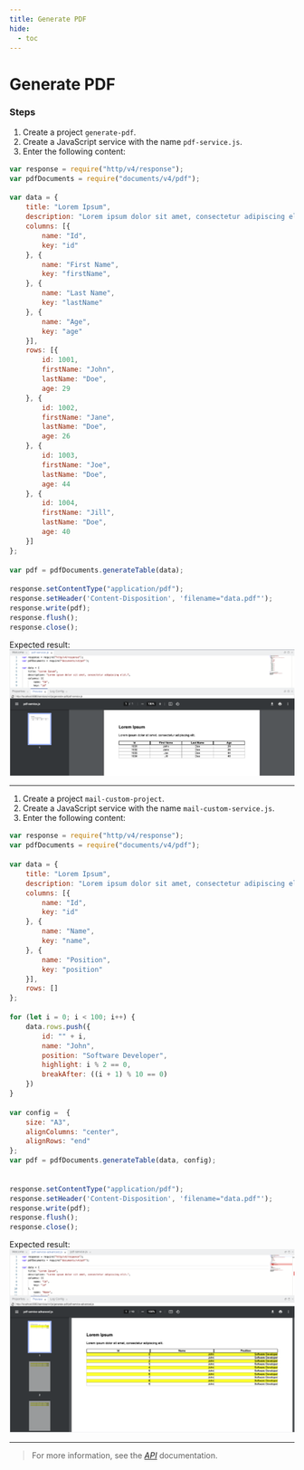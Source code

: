```yaml
---
title: Generate PDF
hide:
  - toc
---
```


Generate PDF
===

### Steps

1. Create a project `generate-pdf`.
2. Create a JavaScript service with the name `pdf-service.js`.
3. Enter the following content:

```javascript
var response = require("http/v4/response");
var pdfDocuments = require("documents/v4/pdf");

var data = {
    title: "Lorem Ipsum",
    description: "Lorem ipsum dolor sit amet, consectetur adipiscing elit. Vivamus lacinia fermentum magna, sit amet accumsan felis auctor ac.",
    columns: [{
        name: "Id",
        key: "id"
    }, {
        name: "First Name",
        key: "firstName",
    }, {
        name: "Last Name",
        key: "lastName"
    }, {
        name: "Age",
        key: "age"
    }],
    rows: [{
        id: 1001,
        firstName: "John",
        lastName: "Doe",
        age: 29
    }, {
        id: 1002,
        firstName: "Jane",
        lastName: "Doe",
        age: 26
    }, {
        id: 1003,
        firstName: "Joe",
        lastName: "Doe",
        age: 44
    }, {
        id: 1004,
        firstName: "Jill",
        lastName: "Doe",
        age: 40
    }]
};

var pdf = pdfDocuments.generateTable(data);

response.setContentType("application/pdf");
response.setHeader('Content-Disposition', 'filename="data.pdf"');
response.write(pdf);
response.flush();
response.close();

```

Expected result:
![Generated PDF](/img/samples/documents/pdf-generator.png)

---

1. Create a project `mail-custom-project`.
2. Create a JavaScript service with the name `mail-custom-service.js`.
3. Enter the following content:

```javascript
var response = require("http/v4/response");
var pdfDocuments = require("documents/v4/pdf");

var data = {
    title: "Lorem Ipsum",
    description: "Lorem ipsum dolor sit amet, consectetur adipiscing elit.",
    columns: [{
        name: "Id",
        key: "id"
    }, {
        name: "Name",
        key: "name",
    }, {
        name: "Position",
        key: "position"
    }],
    rows: []
};

for (let i = 0; i < 100; i++) {
    data.rows.push({
        id: "" + i,
        name: "John",
        position: "Software Developer",
        highlight: i % 2 == 0,
        breakAfter: ((i + 1) % 10 == 0)
    })
}

var config =  {
    size: "A3",
    alignColumns: "center",
    alignRows: "end"
};
var pdf = pdfDocuments.generateTable(data, config);


response.setContentType("application/pdf");
response.setHeader('Content-Disposition', 'filename="data.pdf"');
response.write(pdf);
response.flush();
response.close();
```

Expected result:
![Generated PDF](/img/samples/documents/pdf-generator-advanced.png)

---

> For more information, see the *[API](../../api/)* documentation.
